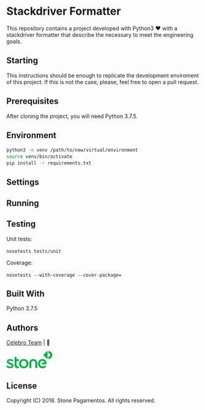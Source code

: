 
# Stackdriver Formatter

This repository contains a project developed with Python3 :heart: with a stackdriver formatter that describe the necessary to meet the engineering goals.

## Starting

This instructions should be enough to replicate the development enviroment of this project. If this is not the case, please, feel free to open a pull request.

## Prerequisites

After cloning the project, you will need Python 3.7.5.

## Environment

```bash
python3 -m venv /path/to/new/virtual/environment
source venv/bin/activate
pip install -r requirements.txt
```

## Settings


## Running


## Testing

Unit tests:

`nosetests tests/unit`

Coverage:

`nosetests --with-coverage --cover-package=`

## Built With

Python 3.7.5

## Authors

[Celebro Team](mailto:devrc@stone.com.br) | :green_heart:
<p><img src="./logo.svg" width="120" alt="Stone Pagamentos"></p>

## License

Copyright (C) 2018. Stone Pagamentos. All rights reserved.

